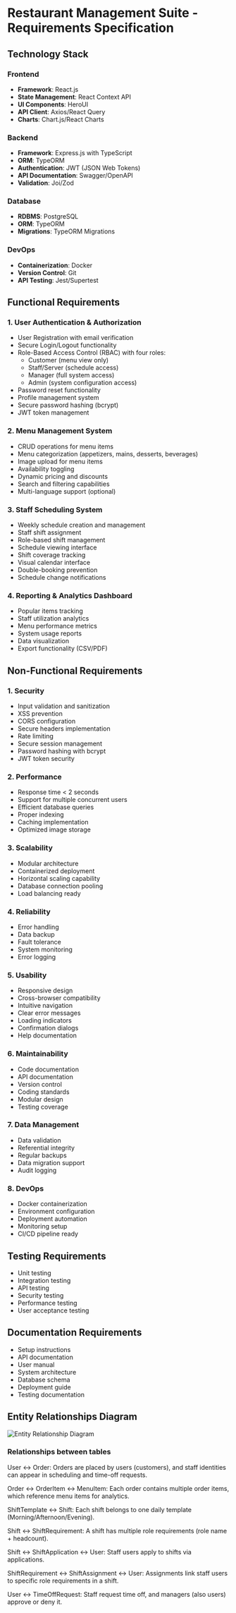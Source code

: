 # Restaurant Management Suite - Requirements Specification

## Technology Stack

### Frontend
- **Framework**: React.js
- **State Management**: React Context API
- **UI Components**: HeroUI
- **API Client**: Axios/React Query
- **Charts**: Chart.js/React Charts

### Backend
- **Framework**: Express.js with TypeScript
- **ORM**: TypeORM
- **Authentication**: JWT (JSON Web Tokens)
- **API Documentation**: Swagger/OpenAPI
- **Validation**: Joi/Zod

### Database
- **RDBMS**: PostgreSQL
- **ORM**: TypeORM
- **Migrations**: TypeORM Migrations

### DevOps
- **Containerization**: Docker
- **Version Control**: Git
- **API Testing**: Jest/Supertest

## Functional Requirements

### 1. User Authentication & Authorization
- User Registration with email verification
- Secure Login/Logout functionality
- Role-Based Access Control (RBAC) with four roles:
  - Customer (menu view only)
  - Staff/Server (schedule access)
  - Manager (full system access)
  - Admin (system configuration access)
- Password reset functionality
- Profile management system
- Secure password hashing (bcrypt)
- JWT token management

### 2. Menu Management System
- CRUD operations for menu items
- Menu categorization (appetizers, mains, desserts, beverages)
- Image upload for menu items
- Availability toggling
- Dynamic pricing and discounts
- Search and filtering capabilities
- Multi-language support (optional)

### 3. Staff Scheduling System
- Weekly schedule creation and management
- Staff shift assignment
- Role-based shift management
- Schedule viewing interface
- Shift coverage tracking
- Visual calendar interface
- Double-booking prevention
- Schedule change notifications

### 4. Reporting & Analytics Dashboard
- Popular items tracking
- Staff utilization analytics
- Menu performance metrics
- System usage reports
- Data visualization
- Export functionality (CSV/PDF)

## Non-Functional Requirements

### 1. Security
- Input validation and sanitization
- XSS prevention
- CORS configuration
- Secure headers implementation
- Rate limiting
- Secure session management
- Password hashing with bcrypt
- JWT token security

### 2. Performance
- Response time < 2 seconds
- Support for multiple concurrent users
- Efficient database queries
- Proper indexing
- Caching implementation
- Optimized image storage

### 3. Scalability
- Modular architecture
- Containerized deployment
- Horizontal scaling capability
- Database connection pooling
- Load balancing ready

### 4. Reliability
- Error handling
- Data backup
- Fault tolerance
- System monitoring
- Error logging

### 5. Usability
- Responsive design
- Cross-browser compatibility
- Intuitive navigation
- Clear error messages
- Loading indicators
- Confirmation dialogs
- Help documentation

### 6. Maintainability
- Code documentation
- API documentation
- Version control
- Coding standards
- Modular design
- Testing coverage

### 7. Data Management
- Data validation
- Referential integrity
- Regular backups
- Data migration support
- Audit logging

### 8. DevOps
- Docker containerization
- Environment configuration
- Deployment automation
- Monitoring setup
- CI/CD pipeline ready

## Testing Requirements
- Unit testing
- Integration testing
- API testing
- Security testing
- Performance testing
- User acceptance testing

## Documentation Requirements
- Setup instructions
- API documentation
- User manual
- System architecture
- Database schema
- Deployment guide
- Testing documentation


## Entity Relationships Diagram
![Entity Relationship Diagram](./erd.png)
### Relationships between tables
User ↔ Order: Orders are placed by users (customers), and staff identities can appear in scheduling and time-off requests.

Order ↔ OrderItem ↔ MenuItem: Each order contains multiple order items, which reference menu items for analytics.

ShiftTemplate ↔ Shift: Each shift belongs to one daily template (Morning/Afternoon/Evening).

Shift ↔ ShiftRequirement: A shift has multiple role requirements (role name + headcount).

Shift ↔ ShiftApplication ↔ User: Staff users apply to shifts via applications.

ShiftRequirement ↔ ShiftAssignment ↔ User: Assignments link staff users to specific role requirements in a shift.

User ↔ TimeOffRequest: Staff request time off, and managers (also users) approve or deny it.